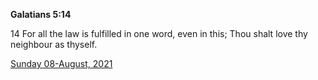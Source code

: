 **Galatians 5:14**

14 For all the law is fulfilled in one word, even in this; Thou shalt love thy neighbour as thyself.

[Sunday 08-August, 2021](https://t.me/s/daily_scripture)
